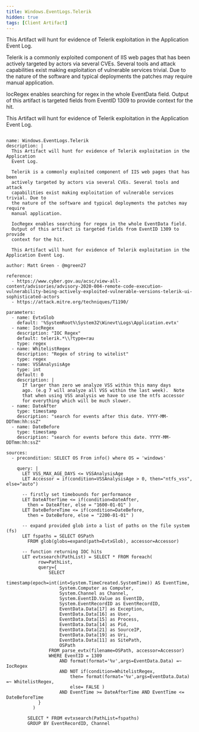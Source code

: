 ```yaml
---
title: Windows.EventLogs.Telerik
hidden: true
tags: [Client Artifact]
---
```


This Artifact will hunt for evidence of Telerik exploitation in the Application
Event Log.

Telerik is a commonly exploited component of IIS web pages that has been
actively targeted by actors via several CVEs. Several tools and attack
capabilities exist making exploitation of vulnerable services trivial. Due to
the nature of the software and typical deployments the patches may require
manual application.

IocRegex enables searching for regex in the whole EventData field.
Output of this artifact is targeted fields from EventID 1309 to provide
context for the hit.

This Artifact will hunt for evidence of Telerik exploitation in the Application Event Log.


<pre><code class="language-yaml">
name: Windows.EventLogs.Telerik
description: |
  This Artifact will hunt for evidence of Telerik exploitation in the Application
  Event Log.

  Telerik is a commonly exploited component of IIS web pages that has been
  actively targeted by actors via several CVEs. Several tools and attack
  capabilities exist making exploitation of vulnerable services trivial. Due to
  the nature of the software and typical deployments the patches may require
  manual application.

  IocRegex enables searching for regex in the whole EventData field.
  Output of this artifact is targeted fields from EventID 1309 to provide
  context for the hit.

  This Artifact will hunt for evidence of Telerik exploitation in the Application Event Log.

author: Matt Green - @mgreen27

reference:
  - https://www.cyber.gov.au/acsc/view-all-content/advisories/advisory-2020-004-remote-code-execution-vulnerability-being-actively-exploited-vulnerable-versions-telerik-ui-sophisticated-actors
  - https://attack.mitre.org/techniques/T1190/

parameters:
  - name: EvtxGlob
    default: '%SystemRoot%\System32\Winevt\Logs\Application.evtx'
  - name: IocRegex
    description: "IOC Regex"
    default: telerik.*\\?type=rau
    type: regex
  - name: WhitelistRegex
    description: "Regex of string to witelist"
    type: regex
  - name: VSSAnalysisAge
    type: int
    default: 0
    description: |
      If larger than zero we analyze VSS within this many days
      ago. (e.g 7 will analyze all VSS within the last week).  Note
      that when using VSS analysis we have to use the ntfs accessor
      for everything which will be much slower.
  - name: DateAfter
    type: timestamp
    description: "search for events after this date. YYYY-MM-DDTmm:hh:ssZ"
  - name: DateBefore
    type: timestamp
    description: "search for events before this date. YYYY-MM-DDTmm:hh:ssZ"

sources:
  - precondition: SELECT OS From info() where OS = 'windows'

    query: |
      LET VSS_MAX_AGE_DAYS &lt;= VSSAnalysisAge
      LET Accessor = if(condition=VSSAnalysisAge &gt; 0, then="ntfs_vss", else="auto")

      -- firstly set timebounds for performance
      LET DateAfterTime &lt;= if(condition=DateAfter,
        then = DateAfter, else = "1600-01-01" )
      LET DateBeforeTime &lt;= if(condition=DateBefore,
        then = DateBefore, else = "2200-01-01" )

      -- expand provided glob into a list of paths on the file system (fs)
      LET fspaths = SELECT OSPath
        FROM glob(globs=expand(path=EvtxGlob), accessor=Accessor)

      -- function returning IOC hits
      LET evtxsearch(PathList) = SELECT * FROM foreach(
            row=PathList,
            query={
                SELECT
                    timestamp(epoch=int(int=System.TimeCreated.SystemTime)) AS EventTime,
                    System.Computer as Computer,
                    System.Channel as Channel,
                    System.EventID.Value as EventID,
                    System.EventRecordID as EventRecordID,
                    EventData.Data[17] as Exception,
                    EventData.Data[16] as User,
                    EventData.Data[15] as Process,
                    EventData.Data[14] as Pid,
                    EventData.Data[21] as SourceIP,
                    EventData.Data[19] as Uri,
                    EventData.Data[11] as SitePath,
                    OSPath
                FROM parse_evtx(filename=OSPath, accessor=Accessor)
                WHERE EventID = 1309
                    AND format(format='%v',args=EventData.Data) =~ IocRegex
                    AND NOT if(condition=WhitelistRegex,
                        then= format(format='%v',args=EventData.Data) =~ WhitelistRegex,
                        else= FALSE )
                    AND EventTime &gt;= DateAfterTime AND EventTime &lt;= DateBeforeTime
            }
          )

        SELECT * FROM evtxsearch(PathList=fspaths)
        GROUP BY EventRecordID, Channel

</code></pre>

